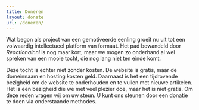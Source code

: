 ```yaml
---
title: Doneren
layout: donate
url: /doneren/
---
```


Wat begon als project van een gemotiveerde eenling groeit nu uit tot een volwaardig intellectueel platform van formaat. Het pad bewandeld door *Reactionair.nl* is nog maar kort, maar we mogen zo onderhand al wel spreken van een mooie tocht, die nog lang niet ten einde komt.

Deze tocht is echter niet zonder kosten. De website is gratis, maar de domeinnaam en hosting kosten geld. Daarnaast is het een tijdrovende bezigheid om de website te onderhouden en te vullen met nieuwe artikelen. Het is een bezigheid die we met veel plezier doe, maar het is niet gratis. Om deze reden vragen wij om uw steun. U kunt ons steunen door een donatie te doen via onderstaande methodes.
